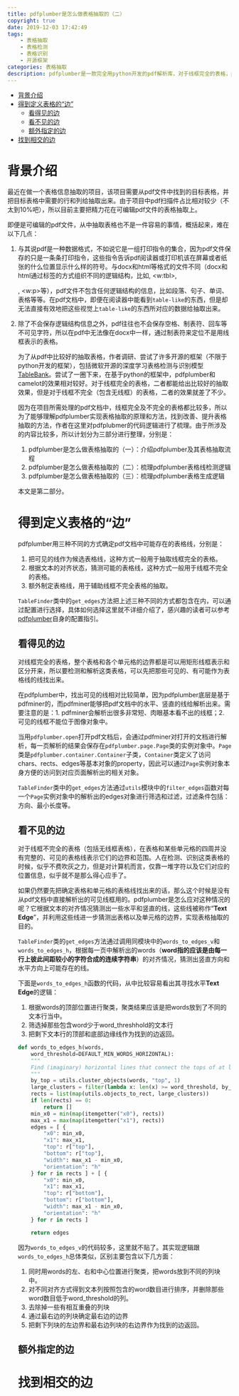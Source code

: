 ```yaml
---
title: pdfplumber是怎么做表格抽取的（二）
copyright: true
date: 2019-12-03 17:42:49
tags:
    - 表格抽取
    - 表格检测
    - 表格识别
    - 开源框架
categories: 表格抽取
description: pdfplumber是一款完全用python开发的pdf解析库，对于线框完全的表格，pdfminer能给出比较好的抽取效果，但是对于线框不完全（包含无线框）的表格，其效果就差了不少。因为在实际项目所需处理的pdf文档中，线框完全及不完全的表格都比较多，所以为了能够理解pdfplumber实现表格抽取的原理和方法，找到改善、提升表格抽取的方法，这里对pdfplubmer的代码逻辑进行了梳理。由于所涉及的内容比较多，所以计划分为三部分进行整理：1. 介绍pdfplumber及其表格抽取流程, 2. 梳理pdfplumber表格线检测逻辑, 3. 梳理pdfplumber表格生成逻辑。本文是第二部分。
---
```


- [背景介绍](#%e8%83%8c%e6%99%af%e4%bb%8b%e7%bb%8d)
- [得到定义表格的“边”](#%e5%be%97%e5%88%b0%e5%ae%9a%e4%b9%89%e8%a1%a8%e6%a0%bc%e7%9a%84%e8%be%b9)
  - [看得见的边](#%e7%9c%8b%e5%be%97%e8%a7%81%e7%9a%84%e8%be%b9)
  - [看不见的边](#%e7%9c%8b%e4%b8%8d%e8%a7%81%e7%9a%84%e8%be%b9)
  - [额外指定的边](#%e9%a2%9d%e5%a4%96%e6%8c%87%e5%ae%9a%e7%9a%84%e8%be%b9)
- [找到相交的边](#%e6%89%be%e5%88%b0%e7%9b%b8%e4%ba%a4%e7%9a%84%e8%be%b9)

# 背景介绍

最近在做一个表格信息抽取的项目，该项目需要从pdf文件中找到的目标表格，并把目标表格中需要的行和列给抽取出来。由于项目中pdf扫描件占比相对较少（不太到10%吧），所以目前主要把精力花在可编辑pdf文件的表格抽取上。

即便是可编辑的pdf文件，从中抽取表格也不是一件容易的事情，概括起来，难在以下几点：

1. 与其说pdf是一种数据格式，不如说它是一组打印指令的集合，因为pdf文件保存的只是一条条打印指令，这些指令告诉pdf阅读器或打印机该在屏幕或者纸张的什么位置显示什么样的符号。与docx和html等格式的文件不同（docx和html通过标签的方式组织不同的逻辑结构，比如<table>, <w:tbl>, <p>, <w:p>等），pdf文件不包含任何逻辑结构的信息，比如段落、句子、单词、表格等等。在pdf文档中，即便在阅读器中能看到`table-like`的东西，但是却无法直接有效地把这些视觉上`table-like`的东西所对应的数据给抽取出来。
2. 除了不会保存逻辑结构信息之外，pdf往往也不会保存空格、制表符、回车等不可见字符，所以在pdf中无法像在docx中一样，通过制表符来定位不是用线框表示的表格。

为了从pdf中比较好的抽取表格，作者调研、尝试了许多开源的框架（不限于python开发的框架），包括微软开源的深度学习表格检测与识别模型[TableBank](https://github.com/doc-analysis/TableBank)。尝试了一圈下来，在基于python的框架中，pdfplumber和camelot的效果相对较好。对于线框完全的表格，二者都能给出比较好的抽取效果，但是对于线框不完全（包含无线框）的表格，二者的效果就差了不少。

因为在项目所需处理的pdf文档中，线框完全及不完全的表格都比较多，所以为了能够理解pdfplumber实现表格抽取的原理和方法，找到改善、提升表格抽取的方法，作者在这里对pdfplubmer的代码逻辑进行了梳理。由于所涉及的内容比较多，所以计划分为三部分进行整理，分别是：

1. pdfplumber是怎么做表格抽取的（一）：介绍pdfplumber及其表格抽取流程
2. pdfplumber是怎么做表格抽取的（二）：梳理pdfplumber表格线检测逻辑
3. pdfplumber是怎么做表格抽取的（三）：梳理pdfplumber表格生成逻辑

本文是第二部分。

# 得到定义表格的“边”

pdfplumber用三种不同的方式确定pdf文档中可能存在的表格线，分别是：

1. 把可见的线作为候选表格线，这种方式一般用于抽取线框完全的表格。
2. 根据文本的对齐状态，猜测可能的表格线，这种方式一般用于线框不完全的表格。
3. 额外制定表格线，用于辅助线框不完全表格的抽取。

`TableFinder`类中的`get_edges`方法把上述三种不同的方式都包含在内，可以通过配置进行选择，具体如何选择这里就不详细介绍了，感兴趣的读者可以参考[pdfplumber](https://github.com/jsvine/pdfplumber)自身的配置指引。

## 看得见的边

对线框完全的表格，整个表格和各个单元格的边界都是可以用矩形线框表示和区分开来，所以要检测和解析这类表格，可以先把那些可见的、有可能作为表格线的线找出来。

在pdfplumber中，找出可见的线相对比较简单，因为pdfplumber底层是基于pdfminer的，而pdfminer能够把pdf文档中的水平、竖直的线给解析出来。需要注意的是：1. pdfminer会解析出很多非常短、肉眼基本看不出的线框；2. 可见的线框不能位于图像对象中。

当用`pdfplumber.open`打开pdf文档后，会通过pdfminer对打开的文档进行解析，每一页解析的结果会保存在`pdfplumber.page.Page`类的实例对象中。`Page`类是`pdfplumber.container.Container`子类，`Container`类定义了访问chars、rects、edges等基本对象的property，因此可以通过`Page`实例对象本身方便的访问到对应页面解析出的相关对象。

`TableFinder`类中的`get_edges`方法通过`utils`模块中的`filter_edges`函数对每一个`Page`实例对象中的解析出的edges对象进行筛选和过滤，过滤条件包括：方向、最小长度等。

## 看不见的边

对于线框不完全的表格（包括无线框表格），在表格和某些单元格的四周并没有完整的、可见的表格线表示它们的边界和范围。人在检测、识别这类表格的时候，似乎不费吹灰之力，但是对计算机而言，仅靠一堆字符以及它们对应的位置信息，似乎就不是那么得心应手了。

如果仍然要先把确定表格和单元格的表格线找出来的话，那么这个时候是没有从pdf文档中直接解析出的可见线框用的。pdfplumber是怎么应对这种情况的呢？它根据文本的对齐情况猜测出一些水平和竖直的线，这些线被称作“**Text Edge**”，并利用这些线进一步猜测出表格以及单元格的边界，实现表格抽取的目的。

`TableFinder`类的`get_edges`方法通过调用同模块中的`words_to_edges_v`和`words_to_edges_h`，根据每一页中解析出的words（**word指的应该是由每一行上彼此间距较小的字符合成的连续字符串**）的对齐情况，猜测出竖直方向和水平方向上可能存在的线。

下面是`words_to_edges_h`函数的代码，从中比较容易看出其寻找水平**Text Edge**的逻辑：

1. 根据words的顶部位置进行聚类，聚类结果应该是把words放到了不同的文本行当中。
2. 筛选掉那些包含word少于word_threshhold的文本行
3. 把剩下文本行的顶部和底部边缘线作为找到的边返回。

```python
def words_to_edges_h(words,
    word_threshold=DEFAULT_MIN_WORDS_HORIZONTAL):
    """
    Find (imaginary) horizontal lines that connect the tops of at least `word_threshold` words.
    """
    by_top = utils.cluster_objects(words, "top", 1)
    large_clusters = filter(lambda x: len(x) >= word_threshold, by_top)
    rects = list(map(utils.objects_to_rect, large_clusters))
    if len(rects) == 0:
        return []
    min_x0 = min(map(itemgetter("x0"), rects))
    max_x1 = max(map(itemgetter("x1"), rects))
    edges = [ {
        "x0": min_x0,
        "x1": max_x1,
        "top": r["top"],
        "bottom": r["top"],
        "width": max_x1 - min_x0,
        "orientation": "h"
    } for r in rects ] + [ {
        "x0": min_x0,
        "x1": max_x1,
        "top": r["bottom"],
        "bottom": r["bottom"],
        "width": max_x1 - min_x0,
        "orientation": "h"
    } for r in rects ]

    return edges
```

因为`words_to_edges_v`的代码较多，这里就不贴了。其实现逻辑跟`words_to_edges_h`总体类似，区别主要包含以下几方面：

1. 同时用words的左、右和中心位置进行聚类，把words放到不同的列块中。
2. 对不同对齐方式得到文本列按照包含的word数目进行排序，并删除那些word数目低于word_threshold的列。
3. 去除掉一些有相互重叠的列块
4. 通过最右边的列块确定最右边的边界
5. 把剩下列块的左边界和最右边列块的右边界作为找到的边返回。

## 额外指定的边



# 找到相交的边